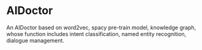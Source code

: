 # AIDoctor
An AIDoctor based on word2vec, spacy pre-train model, knowledge graph, whose function includes intent classification, named entity recognition, dialogue management.
